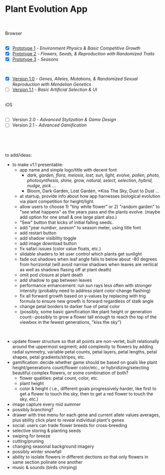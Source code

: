 # Plant Evolution App

<br>
<br>
Browser
<br>
<br>

- [X] [Prototype 1](https://github.com/matthewmain/plant_evolution_app/tree/master/prototypes/prototype_1) - _Environment Physics & Basic Competitive Growth_  
- [X] [Prototype 2](https://github.com/matthewmain/plant_evolution_app/tree/master/prototypes/prototype_2) - _Flowers, Seeds, & Reproduction with Randomized Traits_  
- [X] [Prototype 3](https://github.com/matthewmain/plant_evolution_app/tree/master/prototypes/prototype_3) - _Seasons_

<br>

- [X] [Version 1.0](https://github.com/matthewmain/plant_evolution_app/tree/master/builds/v1.0) - _Genes, Alleles, Mutations, & Randomized Sexual Reproduction with Mendelian Genetics_
- [ ] [Version 1.1](https://github.com/matthewmain/plant_evolution_app/tree/master/builds/v1.1) - _Basic Artificial Selection & UI_

<br>
iOS
<br>
<br>

- [ ] Version 2.0 - _Advanced Stylization & Game Design_ 
- [ ] Version 2.1 - _Advanced Gamification_

<br>
<br>
<br>

to add/ideas:

 - to make v1.1 presentable: 
   - app name and simple logo/title with decent font 
     - _dark, garden, flora, meiosis, lost, sun, light, evolve, pollen, photo, photosynthesis, shine, grow, natural, select, selection, hybrid, nudge, pick ..._ 
     - Bloom, Dark Garden, Lost Garden, *Kiss The Sky, Dust to Dust ... 
   - at startup, provide info about how app harnesses biological evolution via plant competition for height/light.
   - allow users to choose 1) "tiny white flower" or 2) "random garden" to "see what happens" as the years pass and the plants evolve. (maybe add option for one small & one large plant also.)
   - "Sew" button that kicks of initial falling seeds.
   - add "year _number_, _season_" to season meter, using title font 
   - add restart button
   - add shadow visibility toggle
   - add image download button
   - fix safari issues (color value floats, etc.)
   - slidable shaders to let user control which plants get sunlight
   - fade out shadows when leaf angle falls to below about -80 degrees from horizontal (will avoid narrow shadows when leaves are vertical as well as shadows flasing off at plant death)
   - omit pod closure at plant death
   - add shadow to gap between leaves
   - performance enhancement: run sun rays less often with stronger intensity (probably need to address plant color-change flashing)
   - fix all forward growth based on y-values by replacing with trig formula to ensure new growth is forward regardless of stalk angle
   - change petal borders to darker hue of petal color
   - (possibly, some basic gamification like plant height or generation count--possibly to grow a flower tall enough to reach the top of the viewbox in the fewest generations, "kiss the sky")
   
<br>

 - update flower structure so that all points are non-verlet, built relationally around the uppermost segment; add complexity to flowers by adding radial symmetry, variable petal counts, petal layers, petal lengths, petal shapes, petal gradients/stripes, etc.
 - gamification: decide whether game should be based on goals like plant height/generations count/flower color/etc., or hybridizing/selecting beautiful complex flowers, or some combination of both?
   - flower qualities: petal count, color, etc.
   - plant height
   - color & height ( i.e., different goals progressively harder, like first to get a flower to touch the sky, then to get a red flower to touch the sky, etc.)
 - image capture every mid summer
 - possibly branching?
 - drawer with tree menu for each gene and current allele values averages, plus ability click plant to reveal individual plant's genes
 - social: users can trade flower breeds for cross-breeding
 - selective storing & planting seeds
 - swiping for breeze
 - cutting/pruning
 - changing seasonal background imagery
 - possibly winter snowfall
 - ability to isolate flowers in different dections so that only flowers in same section polinate one another
 - music & sounds (birds chirping)




